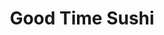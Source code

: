 ---
layout: place
title: "Good Time Sushi"
permalink: /new-york/manlius/good-time-sushi.html
stateAbbr: NY
stateName: New York
cityName: Manlius
seo:
  name: "Good Time Sushi"
  type: Restaurant
  links: https://www.goodtimesushiny.com/
description: "Good Time Sushi serves delicious sushi in Manlius, New York. Try fresh Japanese dishes for a great dining experience. "
place_id: ChIJyfv5aa2O2YkRyO67Yd9bKBU
photos:
  - name: >-
      places/ChIJyfv5aa2O2YkRyO67Yd9bKBU/photos/AeeoHcIqbGtbSP9U3RnQutALu4yLwhlC4SUeDxRPCLHKkcNcc7DgVLRpSJiDNxYiswj8dHPQIEjPRACuCcFJkZkT821jhBiYu7ana-g9JDfvz6NEw4VSgYN8ynYajlJlA_74m_XvrmYqb1a2W88XDOVPsKwoQ0WhTRkyB0eZOsqHPanHrqkOLjxS2yhPRAncvF42tEfqEJVcG-VSySjtvsjTA6-PehC2jgt6_kcWirW4-gszTSEy102XqbVW3WKqjuFCofOjqrEkyj17I1U1l4JyCCI034YSC6uV1LGrm2XqWWGHRQALvbNaG9atTiNCYyPpdMaLnaN6AG6SfFZgeFPKSOBQISKU_Gllwuo6vomnuNNXV5yaMP1GdzxTw9MW8r5YGx9ONnrnTN1KcxTwg6OTXz38fCc0z_glCqnNYkXa5AQUU_gaCl02D7UoHjHyLg
    widthPx: 3072
    heightPx: 4096
    authorAttributions:
      - displayName: Stephen Halton
        uri: https://maps.google.com/maps/contrib/117100161059174170898
        photoUri: >-
          https://lh3.googleusercontent.com/a-/ALV-UjUPaqVhNNure0bPRbUV8ohxP0EXGAIUZo4Oqp8gpk_p1ZC2lmf4=s100-p-k-no-mo
    flagContentUri: >-
      https://www.google.com/local/imagery/report/?cb_client=maps_api_places.places_api&image_key=!1e10!2sCIABIhADycKzcQltgGfm8L8AA2rd&hl=en-US
    googleMapsUri: >-
      https://www.google.com/maps/place//data=!3m4!1e2!3m2!1sCIABIhADycKzcQltgGfm8L8AA2rd!2e10!4m2!3m1!1s0x89d98ead69f9fbc9:0x15285bdf61bbeec8
  - name: >-
      places/ChIJyfv5aa2O2YkRyO67Yd9bKBU/photos/AeeoHcIVPxK9nS3CFhxc6ZKR3kZVSehI40IRI7gzQg6LQUxKMGow78xPzLQ1X9j5NGKoApJ8tCP0Q7uGNAA6jBDef-qVklMxLAoCRTAOiXk7SWAY91QURxIY6A5-5RLQ3qvx_9oGRerb99gjaq7PPfyEslYEUe9y73H_4mMDGUCXjO-sZl1S0GY4zXI8lCFcfJctcgK-747fwIqOWAwCxYq5SaMnoWYn_eI4WGpHpEszRDPgt2W4j2NxvV---UuCIMdI63WJdERDPSIYH2LvO-O9qNhpM0zvT6OSI3O4f1Q-QcyZxiDnvJGwPTJVdZtgJpkVfiHqR9HZYFz4zBtLwupqEGMOrwVZi6_ND-zaGCVwAUFsK6Pz85R4OsJ13x4LDPaZjoPRWrLKBFoGfwt0hjTO0eczp2yiTFzvWVDna5zI2jVTrdys
    widthPx: 3000
    heightPx: 4000
    authorAttributions:
      - displayName: Beth Legaspi
        uri: https://maps.google.com/maps/contrib/105564404479741662498
        photoUri: >-
          https://lh3.googleusercontent.com/a-/ALV-UjXdyQagT7VPCHDPGjy7tGapXheRTKAxb7AArgjsaCZC5WVspZU=s100-p-k-no-mo
    flagContentUri: >-
      https://www.google.com/local/imagery/report/?cb_client=maps_api_places.places_api&image_key=!1e10!2sCIHM0ogKEICAgICzlqf6uQE&hl=en-US
    googleMapsUri: >-
      https://www.google.com/maps/place//data=!3m4!1e2!3m2!1sCIHM0ogKEICAgICzlqf6uQE!2e10!4m2!3m1!1s0x89d98ead69f9fbc9:0x15285bdf61bbeec8
  - name: >-
      places/ChIJyfv5aa2O2YkRyO67Yd9bKBU/photos/AeeoHcJEFgeW3vdbmO9GZMowMNjtIffQ7eYKG25kcQrm9mz9-oZc_HqrL3BlHwyiVHqjS2QvUWGoKrWUrLEVXSxz6YTfRtk-zgYfGQ0Kc3ALueb2hjMW7_912vzHX-CQNhEZlXTNOwn_hEwFhb9CKcb6QbhJAG93mLUVKo5IduPYLjFPMKQeB5PZbc__XcSg_vziYAPth5XFYWxH0CEtd5EvLgodkndCPMOTZGrL1FpSN4D_Ll22E2NJ4WuBrLqO-7L6GUvmzooNbW5L5QwYpwyyksqHtgM9PJ3RbOG6Os2TBjp6llMcAjVFwhQLgj0tpFM5xuKRCciBiOo0Esam_vIu6mI32LNVPMo-rwNky_watU2g_ZhvpBR1hZyi3c61JGIp_gcSOzIMHq2-qYc8_OJnAlkWdJsfcT5iAj89OhMVWjUJegQu
    widthPx: 2700
    heightPx: 4800
    authorAttributions:
      - displayName: J. Abbott
        uri: https://maps.google.com/maps/contrib/112618206174694447797
        photoUri: >-
          https://lh3.googleusercontent.com/a/ACg8ocIroCFotScW4N8lUhRfeso_R0SAYbAxC-ApIehmGIWaEj2wbQ=s100-p-k-no-mo
    flagContentUri: >-
      https://www.google.com/local/imagery/report/?cb_client=maps_api_places.places_api&image_key=!1e10!2sCIHM0ogKEICAgIC49sf86QE&hl=en-US
    googleMapsUri: >-
      https://www.google.com/maps/place//data=!3m4!1e2!3m2!1sCIHM0ogKEICAgIC49sf86QE!2e10!4m2!3m1!1s0x89d98ead69f9fbc9:0x15285bdf61bbeec8
  - name: >-
      places/ChIJyfv5aa2O2YkRyO67Yd9bKBU/photos/AeeoHcJOAIn9GBfMzsUwNFXeCDjrpgyxJg_4qxUELtFaQ2aisCBGlwkl6ixiD5JI7uwe-6RAvIsfMUrLHEpVuz7uyB52ieOqys3J6kZfmLDj7wrALKIJPbKZSj_MNcl-VrXt3g7OlJGguR5USSDnSIEZVC5i703GcRVsOHadiLtidJAL4zoArJliG2GhdYTiKYuFJ7B-FW4r31AAgS3GMpVkDN3_SK0KYcNpi3LDZdwqp8luG3F_uSoedi39erF5zxp_dpVZ-FjSEZLvDM7_6ambTSqC6wPcnifTZRR474fRcnzlZYlKoaoWH2QcAaMkh6Gzyu5zpG4jHVJLd2ubWvMmVlnLCbqC3f2PL5Ru4viTP2T8E-EL7lQB_kWv5YNSr6wHp2l8nx3CZmrpJMGfYEaYJtueO2QDE1uh27HADJ1y8WVo4A
    widthPx: 3024
    heightPx: 4032
    authorAttributions:
      - displayName: Shani Casper
        uri: https://maps.google.com/maps/contrib/113291337091462344365
        photoUri: >-
          https://lh3.googleusercontent.com/a-/ALV-UjXuccTVVdJlK_YlW2INZ4bk0aiqcbMCYN-siOGC2_MYDJCeQ_C5=s100-p-k-no-mo
    flagContentUri: >-
      https://www.google.com/local/imagery/report/?cb_client=maps_api_places.places_api&image_key=!1e10!2sCIHM0ogKEICAgICZlfC0HA&hl=en-US
    googleMapsUri: >-
      https://www.google.com/maps/place//data=!3m4!1e2!3m2!1sCIHM0ogKEICAgICZlfC0HA!2e10!4m2!3m1!1s0x89d98ead69f9fbc9:0x15285bdf61bbeec8
  - name: >-
      places/ChIJyfv5aa2O2YkRyO67Yd9bKBU/photos/AeeoHcL4fNlA2DDL7Hwg99SZkEBSUEFKLc-MPK90e1qYH_GsZORrWH_V7bWI22T8U18_Hi4woSK-ZYxHu-PENMd0dBgDZzzLV1eaUgwVcxFT6vjFPcgHihQhjWYORQ-1ZUE_SIcJYctLqwy6gwviD9TIvTEEs9CGZzISFjaD32cothm8LqVjrM1BcErC4iSCT0xj_No4VF7R5zJHmanxGK37tbRCZczDCJiqXP9lej_AC-wV8u31lMFcMbRMLtPuPtuKMzD4S8sGvp_iwcAjqjT_BrBy5acropvLxUNkaa8Dg9KaF2SoEt3mEb6nz9ig5ZRHU0UafeZxKlbfx1Z80j0HyviLOyEM3h38GiO6zxSo5iZxyvPBJuv0h9dTOXcm7MhvEsKNiTGr7mKldC2ie_bWEa4FKXg9EIpVhhUiWRE8a6LUAok
    widthPx: 4032
    heightPx: 3024
    authorAttributions:
      - displayName: jongsig kim
        uri: https://maps.google.com/maps/contrib/104797453413581230992
        photoUri: >-
          https://lh3.googleusercontent.com/a-/ALV-UjVwupzTJzKgnHxMnKmsWpoZoFT5t0Xuv3rMEiMfbV_Qid8ViljN=s100-p-k-no-mo
    flagContentUri: >-
      https://www.google.com/local/imagery/report/?cb_client=maps_api_places.places_api&image_key=!1e10!2sCIHM0ogKEICAgID4lKPW7wE&hl=en-US
    googleMapsUri: >-
      https://www.google.com/maps/place//data=!3m4!1e2!3m2!1sCIHM0ogKEICAgID4lKPW7wE!2e10!4m2!3m1!1s0x89d98ead69f9fbc9:0x15285bdf61bbeec8
  - name: >-
      places/ChIJyfv5aa2O2YkRyO67Yd9bKBU/photos/AeeoHcK9qLQ7_PmskzBz9-U7xajvgkxj3S5iaJQ_91W7UwhDOAWdjOBQQLoHtXDZCKPAcs5Hn4e-FQwU-1chorPJyvpnyZqeT0E3sOEnAoo8o_TFD3q1HiixkPcu6BwFz8GmG2TCA9U86UZw2aQYqWvhn1SrVV5Ga63-csmbM5ilZYlj1GOgllrCASxvsBf5M8VCfo9OkrdjflMiZ4swqUz3IUrJRsv-y__QvNrGxMQh0wAVZSN6xl8_3o7EGjm_34o65keUtPw9hK0I8vK6tbWZM8rjJ0Zm4HMFOlOsoVM_MGo-TwNvxkfyj_yS9ZmSINyd0L3a65ASLAxS-H8t9MCwSb2eI1IQxkTIlOKg_FRNV8ffNV3qNTbb3rU2b2xFkr5AJfygzPcstm5qqEFmCLT6EgdCqft-WfJAqbLRTh-9uJo
    widthPx: 4032
    heightPx: 3024
    authorAttributions:
      - displayName: jongsig kim
        uri: https://maps.google.com/maps/contrib/104797453413581230992
        photoUri: >-
          https://lh3.googleusercontent.com/a-/ALV-UjVwupzTJzKgnHxMnKmsWpoZoFT5t0Xuv3rMEiMfbV_Qid8ViljN=s100-p-k-no-mo
    flagContentUri: >-
      https://www.google.com/local/imagery/report/?cb_client=maps_api_places.places_api&image_key=!1e10!2sCIHM0ogKEICAgID4lMPqFw&hl=en-US
    googleMapsUri: >-
      https://www.google.com/maps/place//data=!3m4!1e2!3m2!1sCIHM0ogKEICAgID4lMPqFw!2e10!4m2!3m1!1s0x89d98ead69f9fbc9:0x15285bdf61bbeec8
  - name: >-
      places/ChIJyfv5aa2O2YkRyO67Yd9bKBU/photos/AeeoHcK9NOt9LLO3CTeATWvNpCSzmZ_RzVT0-t7R9A4vC11Th02h3y5vUyjXmxMxjBguS6nHMKlXRyTdykyA_C1aidmGRhtQtPYZEyUN1ll_gMUPKv3_sBWzwxmuXBi-gUHnnjm5yOEAizWzaX04wetlN56dmufe-LmhP4RX9N0G9Res6fWkL6Fi-D-dm7FflUfF3CHI6v6c6smFWl5RNBcaU3VGlP5rB7LviEHQ3vlDaVAcdttk5lFXU_cD31ZJ0vPbdjf220DdcRT3oTDqrvXBDJEtKWwpKS_OfPOMak-qTkSDOIMV1v-LcTU0Lrke6hLo5dao3qU12mjBW9q1MDhdQunHecw200Pb8nLDUjQUmx09dsTHh0aMXDyr7YIqIv2ZNgGeUE8wpsUmk_ajZpJz1LNuYlbx6GoioWEnzBq3nCJHibMW
    widthPx: 4000
    heightPx: 1824
    authorAttributions:
      - displayName: Joseph
        uri: https://maps.google.com/maps/contrib/118190003194714082299
        photoUri: >-
          https://lh3.googleusercontent.com/a-/ALV-UjXxZyPplE6PB9vPYFDt3aDK9-hRCrxY6Pv11DrQoo8fXqKCZBju=s100-p-k-no-mo
    flagContentUri: >-
      https://www.google.com/local/imagery/report/?cb_client=maps_api_places.places_api&image_key=!1e10!2sCIHM0ogKEICAgIDM2eG68wE&hl=en-US
    googleMapsUri: >-
      https://www.google.com/maps/place//data=!3m4!1e2!3m2!1sCIHM0ogKEICAgIDM2eG68wE!2e10!4m2!3m1!1s0x89d98ead69f9fbc9:0x15285bdf61bbeec8
  - name: >-
      places/ChIJyfv5aa2O2YkRyO67Yd9bKBU/photos/AeeoHcLiChhpw1BRKFEfAzsRxyX9M7IaHLxvLFDjZGPzRpGYRtAsLyPujqB9gniI0rEZImiD05gNoXcqF8JsSz29IkFnTwrxfbda-UmBAfQAEQ05axSpPxD1qP4B0n_0RXOUhp92CWnkSzxzRlPCdlby3vp8EQUP9g2TT7-NMB1Gz0cg-sFSLWkkCq8UMTg1GgVZMwqc_XwPlvHu-fV26QPtipiTYX0aXDrVon5mvkN2Qa7kUFMVHVRj_oEIRYI1Nxc96TE1BhBo-yrgISl7ghqfzIIMNVb1DIc0TiUYxSPnAdxeBAPc2wjQXIUJX_re3F43GXwu-JE7PLRd9KBfqnizdubw7VR24EnT0DcChdTYyuDqVjxgocbDfRz5XmoP4CH7dKIk1kJJAqrrxTX-NjPgRC2EIOb7dc0DwJoRkOvQguUMtg
    widthPx: 4032
    heightPx: 3024
    authorAttributions:
      - displayName: jongsig kim
        uri: https://maps.google.com/maps/contrib/104797453413581230992
        photoUri: >-
          https://lh3.googleusercontent.com/a-/ALV-UjVwupzTJzKgnHxMnKmsWpoZoFT5t0Xuv3rMEiMfbV_Qid8ViljN=s100-p-k-no-mo
    flagContentUri: >-
      https://www.google.com/local/imagery/report/?cb_client=maps_api_places.places_api&image_key=!1e10!2sCIHM0ogKEICAgID4lMPqJw&hl=en-US
    googleMapsUri: >-
      https://www.google.com/maps/place//data=!3m4!1e2!3m2!1sCIHM0ogKEICAgID4lMPqJw!2e10!4m2!3m1!1s0x89d98ead69f9fbc9:0x15285bdf61bbeec8
  - name: >-
      places/ChIJyfv5aa2O2YkRyO67Yd9bKBU/photos/AeeoHcJ3193hyNuhwkJRACMQ3DhQX_gMaG_Lxi21Gq02qVNxRRXlOCvrUNanWpWjIQtIa8vxxY6NXkH4-UXVTFBsaJSI3YdSnXj9426TKBdfPy4y_1c4rYy7VBwtyYhycn3BdeYMKQ2lvlUpKBcyS3WOlTs1PlZY1CsCgfl2Pqo7dyrmLy9u4DkdGbMurip6W_Co1TM47mLMGLJvgVvXZimk1dizDKrC0CKaHdPtvj9ihp3Vp5VAwgYqmGPy_Ufe8JgRRCRzJvH5QBv-2fpJvHMCiNPZU2eXgYAXVctNHkyv2jMmGdX-9XUeRTl-AjW7ecsvUWqHDU9XxgO7yfhVkoTUSa9dVnS2nnUBy42iVuFkv4ELxr0ZE-QhmwBbTTpt4SEazmXhlRL8QGGl2i9UTABce99a9fnzHqfT1VmKb4KyN4E
    widthPx: 4000
    heightPx: 3000
    authorAttributions:
      - displayName: Rebecca Brown
        uri: https://maps.google.com/maps/contrib/109732020493621311368
        photoUri: >-
          https://lh3.googleusercontent.com/a-/ALV-UjVq4448L3haoCk-JFcvDtaGtynPfQySv20SmmG6FneH04muZ1iClA=s100-p-k-no-mo
    flagContentUri: >-
      https://www.google.com/local/imagery/report/?cb_client=maps_api_places.places_api&image_key=!1e10!2sCIHM0ogKEICAgICtuL6hfg&hl=en-US
    googleMapsUri: >-
      https://www.google.com/maps/place//data=!3m4!1e2!3m2!1sCIHM0ogKEICAgICtuL6hfg!2e10!4m2!3m1!1s0x89d98ead69f9fbc9:0x15285bdf61bbeec8
  - name: >-
      places/ChIJyfv5aa2O2YkRyO67Yd9bKBU/photos/AeeoHcIGdzhhCYbO8imoIOsTZwVyu67DG56vETDWp8Tc6TzvQgyZevFB96GUQbIhUQj-shDW3s8rI_wqsdoaeKtHWesUUkFMpzC40_vQccgsi6QWvQgHnb75zdR0uBCat4qtUqkwedwlQhC_vaGxvGdraI3yHUQL7AWf-Ff9gfiPzlkEZYfW-ecDv96MJtWCJ4PZoyxj5bpn510ZEQp5Z8wjFHImuKjLvGVNVd8hV4F2TyF_cgbfO8Q9LJrvJEDLgF510nQQM_R-IxPKFyBJbap09jCdUb1yrIC5WBAz8yR6b6j4Jc1MHBwT4tHHcttp6fskB_zkFcn5rnEVcdJtUWxif-jFambzZOrGpYYHA07Q3MJ846vtS0xDetkooW-jk8hmOm-licYTq0baBBRApIVVrarAAyhq-yeWZy5Vs_iQOKW4cXW7
    widthPx: 4000
    heightPx: 3000
    authorAttributions:
      - displayName: Rebecca Brown
        uri: https://maps.google.com/maps/contrib/109732020493621311368
        photoUri: >-
          https://lh3.googleusercontent.com/a-/ALV-UjVq4448L3haoCk-JFcvDtaGtynPfQySv20SmmG6FneH04muZ1iClA=s100-p-k-no-mo
    flagContentUri: >-
      https://www.google.com/local/imagery/report/?cb_client=maps_api_places.places_api&image_key=!1e10!2sCIHM0ogKEICAgICtuL6R9AE&hl=en-US
    googleMapsUri: >-
      https://www.google.com/maps/place//data=!3m4!1e2!3m2!1sCIHM0ogKEICAgICtuL6R9AE!2e10!4m2!3m1!1s0x89d98ead69f9fbc9:0x15285bdf61bbeec8
address: 301 Fayette St, Manlius, NY 13104, USA
street: 301 Fayette St
city: Manlius
state: NY
zip: '13104'
country: USA
neighborhood: null
latitude: '43.003950'
longitude: '-75.982720'
accessibility_options:
  wheelchairAccessibleParking: true
  wheelchairAccessibleEntrance: true
  wheelchairAccessibleRestroom: true
  wheelchairAccessibleSeating: true
business_status: OPERATIONAL
name: Good Time Sushi
google_maps_links:
  directionsUri: >-
    https://www.google.com/maps/dir//''/data=!4m7!4m6!1m1!4e2!1m2!1m1!1s0x89d98ead69f9fbc9:0x15285bdf61bbeec8!3e0
  placeUri: https://maps.google.com/?cid=1524569488840453832
  writeAReviewUri: >-
    https://www.google.com/maps/place//data=!4m3!3m2!1s0x89d98ead69f9fbc9:0x15285bdf61bbeec8!12e1
  reviewsUri: >-
    https://www.google.com/maps/place//data=!4m4!3m3!1s0x89d98ead69f9fbc9:0x15285bdf61bbeec8!9m1!1b1
  photosUri: >-
    https://www.google.com/maps/place//data=!4m3!3m2!1s0x89d98ead69f9fbc9:0x15285bdf61bbeec8!10e5
primary_type: Sushi Restaurant
opening_hours:
  regular:
    - 'Monday: 11:30 AM – 2:30 PM, 4:00 – 8:30 PM'
    - 'Tuesday: 11:30 AM – 2:30 PM, 4:00 – 8:30 PM'
    - 'Wednesday: 4:00 – 8:30 PM'
    - 'Thursday: 11:30 AM – 2:30 PM, 4:00 – 8:30 PM'
    - 'Friday: 11:30 AM – 2:30 PM, 4:00 – 9:00 PM'
    - 'Saturday: 12:00 – 9:00 PM'
    - 'Sunday: Closed'
  current:
    - 'Monday: 11:30 AM – 2:30 PM, 4:00 – 8:30 PM'
    - 'Tuesday: 11:30 AM – 2:30 PM, 4:00 – 8:30 PM'
    - 'Wednesday: 4:00 – 8:30 PM'
    - 'Thursday: 11:30 AM – 2:30 PM, 4:00 – 8:30 PM'
    - 'Friday: 11:30 AM – 2:30 PM, 4:00 – 9:00 PM'
    - 'Saturday: 12:00 – 9:00 PM'
    - 'Sunday: Closed'
secondary_opening_hours:
  regular:
    weekdayDescriptions: null
    type: null
  current:
    weekdayDescriptions: null
    type: null
phone: (315) 692-4524
price_level: PRICE_LEVEL_MODERATE
price_range: null
rating: '4.5'
rating_count: 0
website: https://www.goodtimesushiny.com/
reviews: null
parking_options: null
payment_options: null
allow_dogs: null
curbside_pickup: null
delivery: null
dine_in: null
good_for_children: null
good_for_groups: null
good_for_sports: null
live_music: null
menu_for_children: null
outdoor_seating: null
reservable: null
restroom: null
serves_beer: null
serves_breakfast: null
serves_brunch: null
serves_cocktails: null
serves_coffee: null
serves_dinner: null
serves_dessert: null
serves_lunch: null
serves_vegetarian_food: null
serves_wine: null
takeout: null
update_category: essentials
summary: null

---